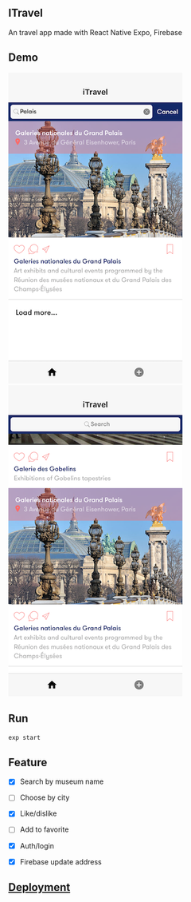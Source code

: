 ## ITravel
An travel app made with React Native Expo, Firebase

## Demo
![Screenshots 1](/screenshots/IMG-3987.png)
![Screenshots 2](/screenshots/IMG-3986.png)

## Run
```
exp start
```


## Feature

- [x] Search by museum name
- [ ] Choose by city
- [x] Like/dislike
- [ ] Add to favorite
- [x] Auth/login
- [x] Firebase update address


## [Deployment](https://expo.io/@huocha/itravel)
